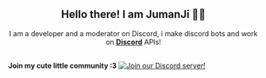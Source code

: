 <h2 align="center">
    Hello there! I am <strong>JumanJi</strong> 👋🏻
</h2>
<p align="center">
    I am a developer and a moderator on Discord, i make discord bots and work on <strong> <a href="https://discord.com">Discord</a></strong> APIs!
<br>
<br>

**Join my cute little community :3**
[![Join our Discord server!](https://invidget.switchblade.xyz/fjAhHH6CFh)](http://discord.gg/fjAhHH6CFh)

